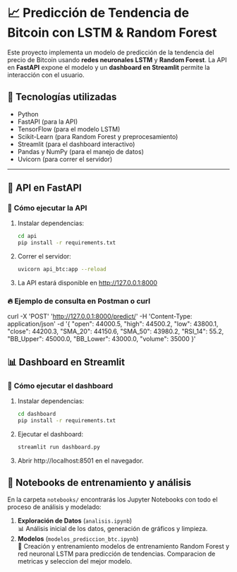 # 📈 Predicción de Tendencia de Bitcoin con LSTM & Random Forest

Este proyecto implementa un modelo de predicción de la tendencia del precio de Bitcoin usando **redes neuronales LSTM** y **Random Forest**. La API en **FastAPI** expone el modelo y un **dashboard en Streamlit** permite la interacción con el usuario.

## 🚀 Tecnologías utilizadas
- Python
- FastAPI (para la API)
- TensorFlow (para el modelo LSTM)
- Scikit-Learn (para Random Forest y preprocesamiento)
- Streamlit (para el dashboard interactivo)
- Pandas y NumPy (para el manejo de datos)
- Uvicorn (para correr el servidor)

---

## 📡 API en FastAPI

### 📌 **Cómo ejecutar la API**
1. Instalar dependencias:
   ```bash
   cd api
   pip install -r requirements.txt
2. Correr el servidor:
   ```bash
   uvicorn api_btc:app --reload
3. La API estará disponible en http://127.0.0.1:8000
### 🔥 **Ejemplo de consulta en Postman o curl**
curl -X 'POST' 'http://127.0.0.1:8000/predict/' -H 'Content-Type: application/json' -d '{
  "open": 44000.5,
  "high": 44500.2,
  "low": 43800.1,
  "close": 44200.3,
  "SMA_20": 44150.6,
  "SMA_50": 43980.2,
  "RSI_14": 55.2,
  "BB_Upper": 45000.0,
  "BB_Lower": 43000.0,
  "volume": 35000
}'

## 📊 Dashboard en Streamlit

### 📌 **Cómo ejecutar el dashboard**
1. Instalar dependencias:
   ```bash
   cd dashboard
   pip install -r requirements.txt
2. Ejecutar el dashboard:
   ```bash
   streamlit run dashboard.py
3. Abrir http://localhost:8501 en el navegador.

## 📔 Notebooks de entrenamiento y análisis
En la carpeta `notebooks/` encontrarás los Jupyter Notebooks con todo el proceso de análisis y modelado:

1. **Exploración de Datos** (`analisis.ipynb`)  
   📊 Análisis inicial de los datos, generación de gráficos y limpieza.  
2. **Modelos** (`modelos_prediccion_btc.ipynb`)  
   🤖 Creación y entrenamiento modelos de entrenamiento Random Forest y red neuronal LSTM para predicción de tendencias. Comparacion de metricas y seleccion del mejor modelo. 



